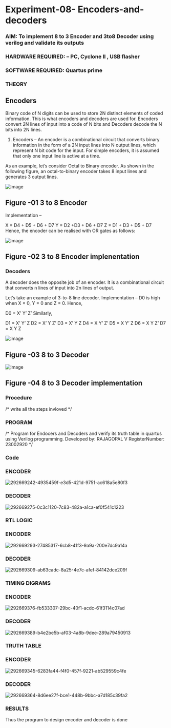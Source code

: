 # Experiment-08- Encoders-and-decoders 
### AIM: To implement 8 to 3 Encoder and  3to8 Decoder using verilog and validate its outputs
### HARDWARE REQUIRED:  – PC, Cyclone II , USB flasher
### SOFTWARE REQUIRED:   Quartus prime
### THEORY 

## Encoders
Binary code of N digits can be used to store 2N distinct elements of coded information. This is what encoders and decoders are used for. Encoders convert 2N lines of input into a code of N bits and Decoders decode the N bits into 2N lines.

1. Encoders –
An encoder is a combinational circuit that converts binary information in the form of a 2N input lines into N output lines, which represent N bit code for the input. For simple encoders, it is assumed that only one input line is active at a time.

As an example, let’s consider Octal to Binary encoder. As shown in the following figure, an octal-to-binary encoder takes 8 input lines and generates 3 output lines.

![image](https://user-images.githubusercontent.com/36288975/171543588-bc0746df-a173-4b35-989e-5fb7d385fe8a.png)
## Figure -01 3 to 8 Encoder 


Implementation –

X = D4 + D5 + D6 + D7
Y = D2 +D3 + D6 + D7
Z = D1 + D3 + D5 + D7 
Hence, the encoder can be realised with OR gates as follows:


![image](https://user-images.githubusercontent.com/36288975/171543740-68403b82-aa93-4c98-9343-f32b14885a2e.png)
## Figure -02 3 to 8 Encoder implenentation 

 ### Decoders 
A decoder does the opposite job of an encoder. It is a combinational circuit that converts n lines of input into 2n lines of output.

Let’s take an example of 3-to-8 line decoder.
Implementation –
D0 is high when X = 0, Y = 0 and Z = 0. Hence,

D0 = X’ Y’ Z’ 
Similarly,

D1 = X’ Y’ Z
D2 = X’ Y Z’
D3 = X’ Y Z
D4 = X Y’ Z’
D5 = X Y’ Z
D6 = X Y Z’
D7 = X Y Z 


![image](https://user-images.githubusercontent.com/36288975/171543978-ee2d0671-2846-40a1-8705-507fd6287a49.png)
## Figure -03 8 to 3 Decoder 



![image](https://user-images.githubusercontent.com/36288975/171543866-5a6eace6-8683-49d7-9c4f-a7cb30ec3035.png)
## Figure -04 8 to 3 Decoder implementation 

### Procedure
/* write all the steps invloved */



### PROGRAM 
/*
Program for Endocers and Decoders  and verify its truth table in quartus using Verilog programming.
Developed by: RAJAGOPAL V 
RegisterNumber: 23002920
*/
### Code 
### ENCODER 
![292669242-4935459f-e3d5-421d-9751-ac618a5e80f3](https://github.com/Rajagopalvengatesan/Experiment-08-Encoders-and-decoders-/assets/144870784/7f7ec72f-6ce9-4363-89ca-3cb3c1593226)

### DECODER 

![292669275-0c3c1120-7c83-482a-a1ca-ef0f541c1223](https://github.com/Rajagopalvengatesan/Experiment-08-Encoders-and-decoders-/assets/144870784/0af0fd31-eeef-458f-93e6-e3c59ce70959)



### RTL LOGIC  
### ENCODER 
![292669293-27485317-6cb8-41f3-9a9a-200e7dc9a14a](https://github.com/Rajagopalvengatesan/Experiment-08-Encoders-and-decoders-/assets/144870784/8c2c6d5d-5b45-4457-ae44-a710e08ad92c)

### DECODER


![292669309-ab63cadc-8a25-4e7c-afef-84142dce209f](https://github.com/Rajagopalvengatesan/Experiment-08-Encoders-and-decoders-/assets/144870784/eac0d2ea-9964-41a9-8b47-57de7e6df903)




### TIMING DIGRAMS  

### ENCODER 

![292669376-fb533307-29bc-40f1-acdc-61f3114c07ad](https://github.com/Rajagopalvengatesan/Experiment-08-Encoders-and-decoders-/assets/144870784/44ff2c71-e7b7-43c2-bf3a-b2004b8c9825)

### DECODER 
![292669389-b4e2be5b-af03-4a8b-9dee-289a79450913](https://github.com/Rajagopalvengatesan/Experiment-08-Encoders-and-decoders-/assets/144870784/00fda088-6ddb-4482-a5fe-7f86cc7360c8)





### TRUTH TABLE 

### ENCODER 

![292669345-6283fa44-f4f0-457f-9221-ab529559c4fe](https://github.com/Rajagopalvengatesan/Experiment-08-Encoders-and-decoders-/assets/144870784/56e2ac67-1469-4e75-b067-9e0192f04934)

### DECODER 
![292669364-8d6ee27f-bce1-448b-9bbc-a7d185c39fa2](https://github.com/Rajagopalvengatesan/Experiment-08-Encoders-and-decoders-/assets/144870784/b11737d5-3139-4542-a82a-faa6982eb98b)

### RESULTS 

Thus the program to design encoder and decoder is done 
